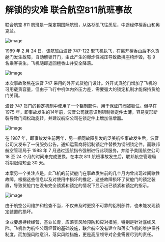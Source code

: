 # 解锁的灾难 联合航空811航班事故

联合航空 811 航班是一架定期国际航班，从洛杉矶飞往悉尼，中途经停檀香山和奥克兰。

![image](https://github.com/user-attachments/assets/c4cdda06-bf85-4cd9-9a33-8e5294d329e6)


1989 年 2 月 24 日，该航班由波音 747-122 型飞机执飞，在离开檀香山后不久货舱门发生故障，自动解锁开门，由此产生的爆炸性减压导致数排座椅炸毁，有 9 名乘客丧生。飞机随即返回檀香山并安全降落。

![image](https://github.com/user-attachments/assets/e9540f86-bf05-46d2-8338-d44396d42b62)


本次事故聚焦在波音 747 采用的外开式货舱门设计。外开式货舱门增加了飞机的可用载货容量，但由于飞行中机体内外压力差，需要强大的锁定机制才能保持货舱门关闭。

波音 747 货门的锁定机制中使用了一个铝制部件，用于保证门阀被锁住。但早在 1975 年，即事故发生的14年前，波音公司就意识到铝制锁定件太薄，容易变形断裂导致门阀松动旋转，并建议航空公司在锁定件上增加倍增器。

![image](https://github.com/user-attachments/assets/f73b727d-d9f5-4ce0-bf8e-07b5af4ac4b7)


在 1987 年，即事故发生前两年，另一相同故障引发的泛美航空事故发生后，波音公司又发布了一份服务公告，通知运营商将铝制锁定件替换为钢制锁定件。而联邦航空管理局于 1988 年 7 月通过适航指令强制进行此项服务，并给予美国航空公司 18 至 24 个月的时间来完成更换。在本次 811 航班事故发生后，联邦航空管理局将期限缩短至 30 天。

本案另一个关注点是，此飞机的前货舱门在事故发生前的几个月内曾出现过间歇性故障。根据这些信息以及对使用中损坏的推定，这些故障损坏了货舱门的锁定装置，导致货舱门在没有完全锁紧和锁定的情况下显示出已锁紧和锁定的指示。

![image](https://github.com/user-attachments/assets/8aa153b0-2cd3-49a0-b2fe-1c383103f566)


由于航空公司维护和检查不当，不仅未及时更换不可靠的铝制部件，也未能发现锁定装置的损坏。

企业要想持续经营，基业长青，应落实风险预防和应对措施，特别是针对底线风险。飞机作为航空公司经营的基础设施，联合航空没有建立和落实飞机的维护保养制度。而加强风险意识，落实风险措施，更是高层领导对企业需要尽到的责任。
